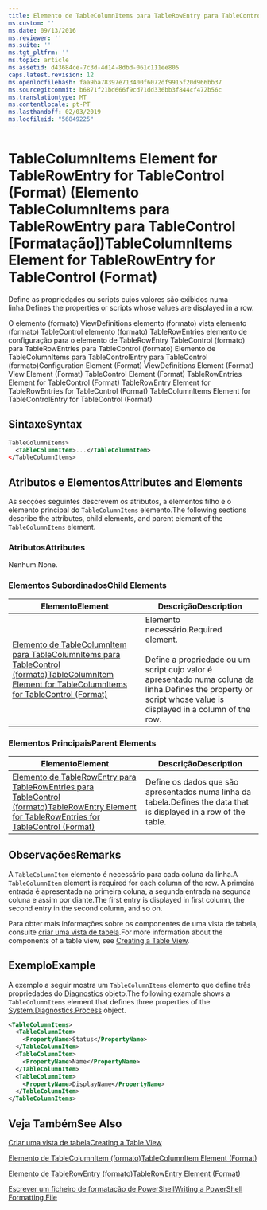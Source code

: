 ```yaml
---
title: Elemento de TableColumnItems para TableRowEntry para TableControl (formato) | Documentos da Microsoft
ms.custom: ''
ms.date: 09/13/2016
ms.reviewer: ''
ms.suite: ''
ms.tgt_pltfrm: ''
ms.topic: article
ms.assetid: d43684ce-7c3d-4d14-8dbd-061c111ee805
caps.latest.revision: 12
ms.openlocfilehash: faa9ba78397e713400f6072df9915f20d966bb37
ms.sourcegitcommit: b6871f21bd666f9cd71dd336bb3f844cf472b56c
ms.translationtype: MT
ms.contentlocale: pt-PT
ms.lasthandoff: 02/03/2019
ms.locfileid: "56849225"
---
```

# <a name="tablecolumnitems-element-for-tablerowentry-for-tablecontrol-format"></a><span data-ttu-id="a3c6d-102">TableColumnItems Element for TableRowEntry for TableControl (Format) (Elemento TableColumnItems para TableRowEntry para TableControl [Formatação])</span><span class="sxs-lookup"><span data-stu-id="a3c6d-102">TableColumnItems Element for TableRowEntry for TableControl (Format)</span></span>

<span data-ttu-id="a3c6d-103">Define as propriedades ou scripts cujos valores são exibidos numa linha.</span><span class="sxs-lookup"><span data-stu-id="a3c6d-103">Defines the properties or scripts whose values are displayed in a row.</span></span>

<span data-ttu-id="a3c6d-104">O elemento (formato) ViewDefinitions elemento (formato) vista elemento (formato) TableControl elemento (formato) TableRowEntries elemento de configuração para o elemento de TableRowEntry TableControl (formato) para TableRowEntries para TableControl (formato) Elemento de TableColumnItems para TableControlEntry para TableControl (formato)</span><span class="sxs-lookup"><span data-stu-id="a3c6d-104">Configuration Element (Format) ViewDefinitions Element (Format) View Element (Format) TableControl Element (Format) TableRowEntries Element for TableControl (Format) TableRowEntry Element for TableRowEntries for TableControl (Format) TableColumnItems Element for TableControlEntry for TableControl (Format)</span></span>

## <a name="syntax"></a><span data-ttu-id="a3c6d-105">Sintaxe</span><span class="sxs-lookup"><span data-stu-id="a3c6d-105">Syntax</span></span>

```xml
TableColumnItems>
  <TableColumnItem>...</TableColumnItem>
</TableColumnItems>
```

## <a name="attributes-and-elements"></a><span data-ttu-id="a3c6d-106">Atributos e Elementos</span><span class="sxs-lookup"><span data-stu-id="a3c6d-106">Attributes and Elements</span></span>

<span data-ttu-id="a3c6d-107">As secções seguintes descrevem os atributos, a elementos filho e o elemento principal do `TableColumnItems` elemento.</span><span class="sxs-lookup"><span data-stu-id="a3c6d-107">The following sections describe the attributes, child elements, and parent element of the `TableColumnItems` element.</span></span>

### <a name="attributes"></a><span data-ttu-id="a3c6d-108">Atributos</span><span class="sxs-lookup"><span data-stu-id="a3c6d-108">Attributes</span></span>

<span data-ttu-id="a3c6d-109">Nenhum.</span><span class="sxs-lookup"><span data-stu-id="a3c6d-109">None.</span></span>

### <a name="child-elements"></a><span data-ttu-id="a3c6d-110">Elementos Subordinados</span><span class="sxs-lookup"><span data-stu-id="a3c6d-110">Child Elements</span></span>

|<span data-ttu-id="a3c6d-111">Elemento</span><span class="sxs-lookup"><span data-stu-id="a3c6d-111">Element</span></span>|<span data-ttu-id="a3c6d-112">Descrição</span><span class="sxs-lookup"><span data-stu-id="a3c6d-112">Description</span></span>|
|-------------|-----------------|
|[<span data-ttu-id="a3c6d-113">Elemento de TableColumnItem para TableColumnItems para TableControl (formato)</span><span class="sxs-lookup"><span data-stu-id="a3c6d-113">TableColumnItem Element for TableColumnItems for TableControl (Format)</span></span>](./tablecolumnitem-element-for-tablecolumnitems-for-tablecontrol-format.md)|<span data-ttu-id="a3c6d-114">Elemento necessário.</span><span class="sxs-lookup"><span data-stu-id="a3c6d-114">Required element.</span></span><br /><br /> <span data-ttu-id="a3c6d-115">Define a propriedade ou um script cujo valor é apresentado numa coluna da linha.</span><span class="sxs-lookup"><span data-stu-id="a3c6d-115">Defines the property or script whose value is displayed in a column of the row.</span></span>|

### <a name="parent-elements"></a><span data-ttu-id="a3c6d-116">Elementos Principais</span><span class="sxs-lookup"><span data-stu-id="a3c6d-116">Parent Elements</span></span>

|<span data-ttu-id="a3c6d-117">Elemento</span><span class="sxs-lookup"><span data-stu-id="a3c6d-117">Element</span></span>|<span data-ttu-id="a3c6d-118">Descrição</span><span class="sxs-lookup"><span data-stu-id="a3c6d-118">Description</span></span>|
|-------------|-----------------|
|[<span data-ttu-id="a3c6d-119">Elemento de TableRowEntry para TableRowEntries para TableControl (formato)</span><span class="sxs-lookup"><span data-stu-id="a3c6d-119">TableRowEntry Element for TableRowEntries for TableControl (Format)</span></span>](./tablerowentry-element-for-tablerowentroes-for-tablecontrol-format.md)|<span data-ttu-id="a3c6d-120">Define os dados que são apresentados numa linha da tabela.</span><span class="sxs-lookup"><span data-stu-id="a3c6d-120">Defines the data that is displayed in a row of the table.</span></span>|

## <a name="remarks"></a><span data-ttu-id="a3c6d-121">Observações</span><span class="sxs-lookup"><span data-stu-id="a3c6d-121">Remarks</span></span>

<span data-ttu-id="a3c6d-122">A `TableColumnItem` elemento é necessário para cada coluna da linha.</span><span class="sxs-lookup"><span data-stu-id="a3c6d-122">A `TableColumnItem` element is required for each column of the row.</span></span> <span data-ttu-id="a3c6d-123">A primeira entrada é apresentada na primeira coluna, a segunda entrada na segunda coluna e assim por diante.</span><span class="sxs-lookup"><span data-stu-id="a3c6d-123">The first entry is displayed in first column, the second entry in the second column, and so on.</span></span>

<span data-ttu-id="a3c6d-124">Para obter mais informações sobre os componentes de uma vista de tabela, consulte [criar uma vista de tabela](./creating-a-table-view.md).</span><span class="sxs-lookup"><span data-stu-id="a3c6d-124">For more information about the components of a table view, see [Creating a Table View](./creating-a-table-view.md).</span></span>

## <a name="example"></a><span data-ttu-id="a3c6d-125">Exemplo</span><span class="sxs-lookup"><span data-stu-id="a3c6d-125">Example</span></span>

<span data-ttu-id="a3c6d-126">A exemplo a seguir mostra um `TableColumnItems` elemento que define três propriedades do [Diagnostics](/dotnet/api/System.Diagnostics.Process) objeto.</span><span class="sxs-lookup"><span data-stu-id="a3c6d-126">The following example shows a `TableColumnItems` element that defines three properties of the [System.Diagnostics.Process](/dotnet/api/System.Diagnostics.Process) object.</span></span>

```xml
<TableColumnItems>
  <TableColumnItem>
    <PropertyName>Status</PropertyName>
  </TableColumnItem>
  <TableColumnItem>
    <PropertyName>Name</PropertyName>
  </TableColumnItem>
  <TableColumnItem>
    <PropertyName>DisplayName</PropertyName>
  </TableColumnItem>
</TableColumnItems>

```

## <a name="see-also"></a><span data-ttu-id="a3c6d-127">Veja Também</span><span class="sxs-lookup"><span data-stu-id="a3c6d-127">See Also</span></span>

[<span data-ttu-id="a3c6d-128">Criar uma vista de tabela</span><span class="sxs-lookup"><span data-stu-id="a3c6d-128">Creating a Table View</span></span>](./creating-a-table-view.md)

[<span data-ttu-id="a3c6d-129">Elemento de TableColumnItem (formato)</span><span class="sxs-lookup"><span data-stu-id="a3c6d-129">TableColumnItem Element (Format)</span></span>](./tablecolumnitem-element-for-tablecolumnitems-for-tablecontrol-format.md)

[<span data-ttu-id="a3c6d-130">Elemento de TableRowEntry (formato)</span><span class="sxs-lookup"><span data-stu-id="a3c6d-130">TableRowEntry Element (Format)</span></span>](./tablerowentry-element-for-tablerowentroes-for-tablecontrol-format.md)

[<span data-ttu-id="a3c6d-131">Escrever um ficheiro de formatação de PowerShell</span><span class="sxs-lookup"><span data-stu-id="a3c6d-131">Writing a PowerShell Formatting File</span></span>](./writing-a-powershell-formatting-file.md)
